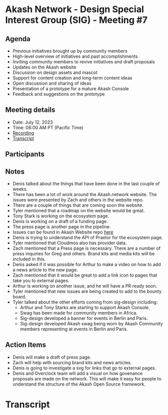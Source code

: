 
# Akash Network - Design Special Interest Group (SIG) - Meeting #7


## Agenda

- Previous initiatives brought up by community members
- High-level overview of initiatives and past accomplishments
- Inviting community members to revive initiatives and draft proposals
- Updates on the Akash website
- Discussion on design assets and mascot
- Support for content creation and long-term content ideas
- Open discussion and sharing of ideas
- Presentation of a prototype for a mature Akash Console
- Feedback and suggestions on the prototype


## Meeting details

- Date: July 12, 2023
- Time: 08:00 AM PT (Pacific Time)
- [Recording](https://inlakgk4lzlfmrveddowlqvf3olzpxeklmrjdksle6defao4ehea.arweave.net/Q1YFGVxeVlZGpBjdZcKl25eX3IpbIpGqSyeGQoHcIcg)
- [Transcript](#transcript)


## Participants




## Notes

- Denis talked about the things that have been done in the last couple of weeks.
- There has been a lot of work around the Akash.network website. The issues were presented by Zach and others in the website repo.
- There are a couple of things that are coming soon the website.
- Tyler mentioned that a roadmap on the website would be great.
- Tony Stark is working on the ecosystem page.
- Denis is working on a draft of a funding page.
- The press page is another page in the pipeline.
- Issues can be found in Akash Website repo [here](https://github.com/akash-network/website/issues)
- Denis is trying to understand the API of Praetor for the ecosystem page.
- Tyler mentioned that Cloudmos also has provider data.
- Zach mentioned that a Press page is necessary. There are a number of press inquiries for Greg and others. Brand kits and media kits will be included in this.
- Denis asked if it was possible for Arthur to make a video on how to add a news article to the new page.
- Zach mentioned that it would be great to add a link icon to pages that take you to external pages.
- Arthur is working on another issue, and he will have a PR ready soon.
- Tyler mentioned that new issues are being created to add to the bounty board.
- Tyler talked about the other efforts coming from sig-design including:
  - Arthur and Tony Starks are starting to support Akash Console.
  - Swag has been made for community members in Africa.
  - Sig-design developed a banner for events in Berlin and Paris.
  - Sig-design developed Akash swag being worn by Akash Community members representing at events in Berlin and Paris.




## Action Items

- Denis will make a draft of press page.
- Zach will help with sourcing brand kits and news articles.
- Denis is going to investigate a svg for links that go to external pages.
- Denis and Overclock team will add a visual on how govenance proposals are made on the network. This will make it easy for people to understand the structure of the Akash Open Source framework.


# **Transcript**
